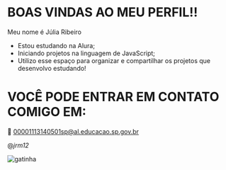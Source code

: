 # BOAS VINDAS AO MEU PERFIL!!

Meu nome é Júlia Ribeiro

 + Estou estudando na Alura;
 + Iniciando projetos na linguagem de JavaScript;
 + Utilizo esse espaço para organizar e compartilhar os projetos que desenvolvo estudando!

# VOCÊ PODE ENTRAR EM CONTATO COMIGO EM:
  
📧 00001113140501sp@al.educacao.sp.gov.br

@_jrm12_


![gatinha](https://media.tenor.com/eDYrIXjA6k8AAAAi/cat-dog.gif)




   
